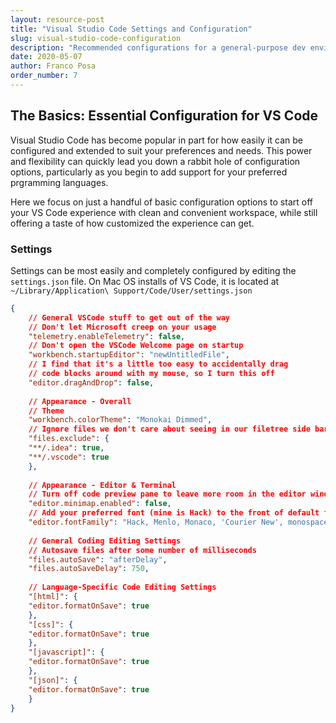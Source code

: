 ```yaml
---
layout: resource-post
title: "Visual Studio Code Settings and Configuration"
slug: visual-studio-code-configuration
description: "Recommended configurations for a general-purpose dev environment in VS Code"
date: 2020-05-07
author: Franco Posa
order_number: 7
---
```


## The Basics: Essential Configuration for VS Code

Visual Studio Code has become popular in part for how easily it can be configured and extended to suit your preferences and needs. This power and flexibility can quickly lead you down a rabbit hole of configuration options, particularly as you begin to add support for your preferred prgramming languages.

Here we focus on just a handful of basic configuration options to start off your VS Code experience with clean and convenient workspace, while still offering a taste of how customized the experience can get.

### Settings

Settings can be most easily and completely configured by editing the `settings.json` file. On Mac OS installs of VS Code, it is located at `~/Library/Application\ Support/Code/User/settings.json`

```json
{
    // General VSCode stuff to get out of the way
    // Don't let Microsoft creep on your usage
    "telemetry.enableTelemetry": false,
    // Don't open the VSCode Welcome page on startup
    "workbench.startupEditor": "newUntitledFile",
    // I find that it's a little too easy to accidentally drag 
    // code blocks around with my mouse, so I turn this off
    "editor.dragAndDrop": false,
    
    // Appearance - Overall
    // Theme
    "workbench.colorTheme": "Monokai Dimmed",
    // Ignore files we don't care about seeing in our filetree side bar
    "files.exclude": {
    "**/.idea": true,
    "**/.vscode": true
    },
    
    // Appearance - Editor & Terminal
    // Turn off code preview pane to leave more room in the editor window
    "editor.minimap.enabled": false,
    // Add your preferred font (mine is Hack) to the front of default font list
    "editor.fontFamily": "Hack, Menlo, Monaco, 'Courier New', monospace",
    
    // General Coding Editing Settings
    // Autosave files after some number of milliseconds
    "files.autoSave": "afterDelay",
    "files.autoSaveDelay": 750,
    
    // Language-Specific Code Editing Settings
    "[html]": {
    "editor.formatOnSave": true
    },
    "[css]": {
    "editor.formatOnSave": true
    },
    "[javascript]": {
    "editor.formatOnSave": true
    },
    "[json]": {
    "editor.formatOnSave": true
    }   
}
```